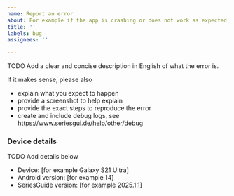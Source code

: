 ```yaml
---
name: Report an error
about: For example if the app is crashing or does not work as expected
title: ''
labels: bug
assignees: ''

---
```


TODO Add a clear and concise description in English of what the error is.

If it makes sense, please also

- explain what you expect to happen
- provide a screenshot to help explain
- provide the exact steps to reproduce the error
- create and include debug logs, see https://www.seriesgui.de/help/other/debug

### Device details

TODO Add details below

- Device: [for example Galaxy S21 Ultra]
- Android version: [for example 14]
- SeriesGuide version: [for example 2025.1.1]
